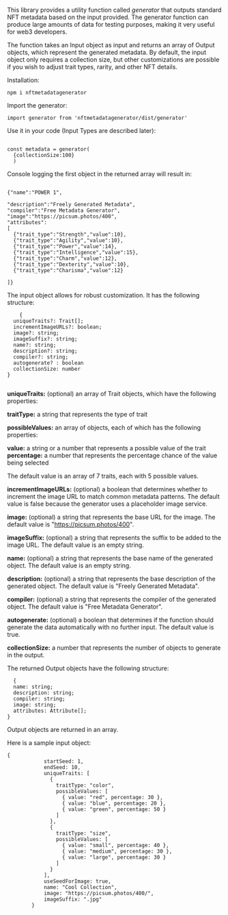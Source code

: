 This library provides a utility function called _generator_ that outputs standard NFT metadata based on the input provided. The generator function can produce large amounts of data for testing purposes, making it very useful for web3 developers.

The function takes an Input object as input and returns an array of Output objects, which represent the generated metadata. By default, the input object only requires a collection size, but other customizations are possible if you wish to adjust trait types, rarity, and other NFT details.

Installation:

```
npm i nftmetadatagenerator
```

Import the generator:

```
import generator from 'nftmetadatagenerator/dist/generator'

```

Use it in your code (Input Types are described later):

```

const metadata = generator(
  {collectionSize:100}
  ) 

```

Console logging the first object in the returned array will result in:

```

{"name":"POWER 1",

"description":"Freely Generated Metadata",
"compiler":"Free Metadata Generator",
"image":"https://picsum.photos/400",
"attributes":
[
  {"trait_type":"Strength","value":10},
  {"trait_type":"Agility","value":10},
  {"trait_type":"Power","value":14},
  {"trait_type":"Intelligence","value":15},
  {"trait_type":"Charm","value":12},
  {"trait_type":"Dexterity","value":10},
  {"trait_type":"Charisma","value":12}

]}

```

The input object allows for robust customization. It has the following structure:

```
    {
  uniqueTraits?: Trait[];
  incrementImageURLs?: boolean;
  image?: string;
  imageSuffix?: string;
  name?: string;
  description?: string;
  compiler?: string;
  autogenerate? : boolean
  collectionSize: number
}


```
 
**uniqueTraits:** (optional) an array of Trait objects, which have the following properties:

**traitType:** a string that represents the type of trait

**possibleValues:** an array of objects, each of which has the following properties:

**value:** a string or a number that represents a possible value of the trait
**percentage:** a number that represents the percentage chance of the value being selected

The default value is an array of 7 traits, each with 5 possible values.

**incrementImageURLs:** (optional) a boolean that determines whether to increment the image URL to match common metadata patterns.  The default value is false because the generator uses a placeholder image service.

**image:** (optional) a string that represents the base URL for the image. The default value is "https://picsum.photos/400".


**imageSuffix:** (optional) a string that represents the suffix to be added to the image URL. The default value is an empty string.

**name:** (optional) a string that represents the base name of the generated object. The default value is an empty string.

**description:** (optional) a string that represents the base description of the generated object. The default value is "Freely Generated Metadata".

**compiler:** (optional) a string that represents the compiler of the generated object. The default value is "Free Metadata Generator".

**autogenerate:** (optional) a boolean that determines if the function should generate the data automatically with no further input. The default value is true.

**collectionSize:** a number that represents the number of objects to generate in the output.

The returned Output objects have the following structure:

```
  {
  name: string;
  description: string;
  compiler: string;
  image: string;
  attributes: Attribute[];
}
```

Output objects are returned in an array.

Here is a sample input object:

```
{
            startSeed: 1,
            endSeed: 10,
            uniqueTraits: [
              {
                traitType: "color",
                possibleValues: [
                  { value: "red", percentage: 30 },
                  { value: "blue", percentage: 20 },
                  { value: "green", percentage: 50 }
                ]
              },
              {
                traitType: "size",
                possibleValues: [
                  { value: "small", percentage: 40 },
                  { value: "medium", percentage: 30 },
                  { value: "large", percentage: 30 }
                ]
              }
            ],
            useSeedForImage: true,
            name: "Cool Collection",
            image: "https://picsum.photos/400/",
            imageSuffix: ".jpg"
        }

```
